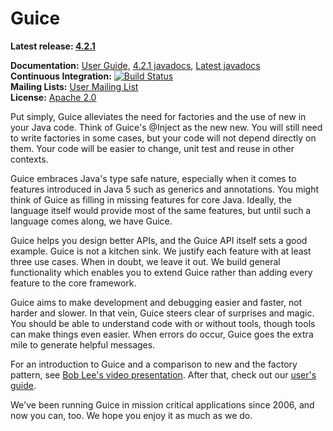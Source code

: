 Guice
====

**Latest release: [4.2.1](https://github.com/google/guice/wiki/Guice421)**

**Documentation:** [User Guide](https://github.com/google/guice/wiki/Motivation), [4.2.1 javadocs](http://google.github.io/guice/api-docs/4.2.1/javadoc/index.html), [Latest javadocs](http://google.github.io/guice/api-docs/latest/javadoc/index.html) <br/>
**Continuous Integration:** [![Build Status](https://api.travis-ci.org/google/guice.png?branch=master)](https://travis-ci.org/google/guice) <br
/>
**Mailing Lists:** [User Mailing List](http://groups.google.com/group/google-guice) <br/>
**License:** [Apache 2.0](http://www.apache.org/licenses/LICENSE-2.0)

Put simply, Guice alleviates the need for factories and the use of new in your Java code. Think of Guice's @Inject as the new new. You will still need to write factories in some cases, but your code will not depend directly on them. Your code will be easier to change, unit test and reuse in other contexts.

Guice embraces Java's type safe nature, especially when it comes to features introduced in Java 5 such as generics and annotations. You might think of Guice as filling in missing features for core Java. Ideally, the language itself would provide most of the same features, but until such a language comes along, we have Guice.

Guice helps you design better APIs, and the Guice API itself sets a good example. Guice is not a kitchen sink. We justify each feature with at least three use cases. When in doubt, we leave it out. We build general functionality which enables you to extend Guice rather than adding every feature to the core framework.

Guice aims to make development and debugging easier and faster, not harder and slower. In that vein, Guice steers clear of surprises and magic. You should be able to understand code with or without tools, though tools can make things even easier. When errors do occur, Guice goes the extra mile to generate helpful messages.

For an introduction to Guice and a comparison to new and the factory pattern, see [Bob Lee's video presentation](https://www.youtube.com/watch?v=hBVJbzAagfs). After that, check out our [user's guide](https://github.com/google/guice/wiki/Motivation).

We've been running Guice in mission critical applications since 2006, and now you can, too. We hope you enjoy it as much as we do.
